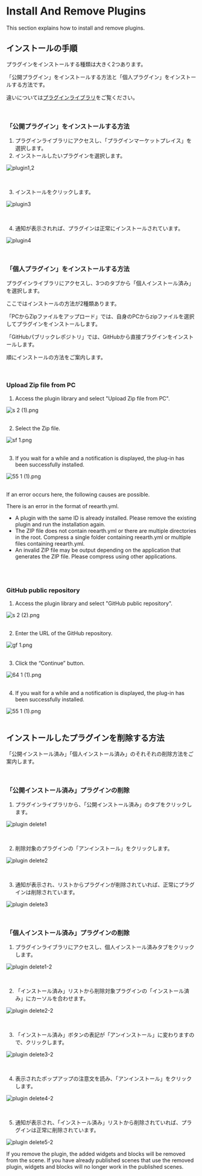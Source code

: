 # Install And Remove Plugins

This section explains how to install and remove plugins.

## インストールの手順

プラグインをインストールする種類は大きく2つあります。

「公開プラグイン」をインストールする方法と「個人プラグイン」をインストールする方法です。

違いについては[プラグインライブラリ](https://github.com/CS-eukarya/User-Manual-English-/blob/Project/Plugin%20Library.md)をご覧ください。

<br>

### 「公開プラグイン」をインストールする方法

1. プラグインライブラリにアクセスし、「プラグインマーケットプレイス」を選択します。
2. インストールしたいプラグインを選択します。

![plugin1,2](https://github.com/CS-eukarya/User-Manual-English-/assets/154571156/e4c77c87-4ae9-4370-878a-c8261cd6f48b)

<br>
    
3. インストールをクリックします。

![plugin3](https://github.com/CS-eukarya/User-Manual-English-/assets/154571156/3716397d-e937-4bbd-9cb5-62529d7383cc)


<br>

4. 通知が表示されれば、プラグインは正常にインストールされています。

![plugin4](https://github.com/CS-eukarya/User-Manual-English-/assets/154571156/a04cbc2a-f44d-4033-bc13-5d833d291a09)

<br>


### 「個人プラグイン」をインストールする方法

プラグインライブラリにアクセスし、3つのタブから「個人インストール済み」を選択します。

ここではインストールの方法が2種類あります。

「PCからZipファイルをアップロード」では、自身のPCからzipファイルを選択してプラグインをインストールします。

「GitHubパブリックレポジトリ」では、GitHubから直接プラグインをインストールします。

順にインストールの方法をご案内します。

<br>

### Upload Zip file from PC

1. Access the plugin library and select "Upload Zip file from PC".

![s 2 (1).png](Install%20And%20Remove%20Plugins%20a9f2c04d2f0a49af98e19bffb4836f8d/s_2_(1).png)
<br>
<br>

2. Select the Zip file.

![sf 1.png](Install%20And%20Remove%20Plugins%20a9f2c04d2f0a49af98e19bffb4836f8d/sf_1.png)
<br>
<br>

3. If you wait for a while and a notification is displayed, the plug-in has been successfully installed.

![55 1 (1).png](Install%20And%20Remove%20Plugins%20a9f2c04d2f0a49af98e19bffb4836f8d/55_1_(1).png)
<br>
<br>

If an error occurs here, the following causes are possible.

There is an error in the format of reearth.yml.

- A plugin with the same ID is already installed. Please remove the existing plugin and run the installation again.
- The ZIP file does not contain reearth.yml or there are multiple directories in the root. Compress a single folder containing reearth.yml or multiple files containing reearth.yml.
- An invalid ZIP file may be output depending on the application that generates the ZIP file. Please compress using other applications.
<br>
<br>

### GitHub public repository

1. Access the plugin library and select "GitHub public repository".

![s 2 (2).png](Install%20And%20Remove%20Plugins%20a9f2c04d2f0a49af98e19bffb4836f8d/s_2_(2).png)
<br>
<br>

2. Enter the URL of the GitHub repository.

![gf 1.png](Install%20And%20Remove%20Plugins%20a9f2c04d2f0a49af98e19bffb4836f8d/gf_1.png)
<br>
<br>

3. Click the “Continue” button.

![64 1 (1).png](Install%20And%20Remove%20Plugins%20a9f2c04d2f0a49af98e19bffb4836f8d/64_1_(1).png)
<br>
<br>

4. If you wait for a while and a notification is displayed, the plug-in has been successfully installed.

![55 1 (1).png](Install%20And%20Remove%20Plugins%20a9f2c04d2f0a49af98e19bffb4836f8d/55_1_(1)%201.png)
<br>
<br>


## インストールしたプラグインを削除する方法

「公開インストール済み」「個人インストール済み」のそれそれの削除方法をご案内します。

<br>

### 「公開インストール済み」プラグインの削除

1. プラグインライブラリから、「公開インストール済み」のタブをクリックします。

![plugin delete1](https://github.com/CS-eukarya/User-Manual-English-/assets/154571156/f3c33305-4fa2-44b5-a67d-ef057ad30317)


<br>

2. 削除対象のプラグインの「アンインストール」をクリックします。

![plugin delete2](https://github.com/CS-eukarya/User-Manual-English-/assets/154571156/076b6ff7-a8e3-416d-9904-d24eb8d6141f)

<br>

3. 通知が表示され、リストからプラグインが削除されていれば、正常にプラグインは削除されています。

![plugin delete3](https://github.com/CS-eukarya/User-Manual-English-/assets/154571156/25fb4cc6-4bb5-4a0b-8cf1-b60373b58cac)


<br>

### 「個人インストール済み」プラグインの削除

1. プラグインライブラリにアクセスし、個人インストール済みタブをクリックします。

![plugin delete1-2](https://github.com/CS-eukarya/User-Manual-English-/assets/154571156/7f679d19-b30b-4eae-b6f1-c5fc21843154)


<br>

2. 「インストール済み」リストから削除対象プラグインの「インストール済み」にカーソルを合わせます。

![plugin delete2-2](https://github.com/CS-eukarya/User-Manual-English-/assets/154571156/78d68977-394b-4d44-8475-a466085ae892)


<br>

3. 「インストール済み」ボタンの表記が「アンインストール」に変わりますので、クリックします。

![plugin delete3-2](https://github.com/CS-eukarya/User-Manual-English-/assets/154571156/e20f4f67-8f30-4ae6-b5c1-3b8260cf873d)

<br>

4. 表示されたポップアップの注意文を読み、「アンインストール」をクリックします。

![plugin delete4-2](https://github.com/CS-eukarya/User-Manual-English-/assets/154571156/6b4bce13-9021-4e0a-b591-2a0f50459e15)

<br>

5. 通知が表示され、「インストール済み」リストから削除されていれば、プラグインは正常に削除されています。

![plugin delete5-2](https://github.com/CS-eukarya/User-Manual-English-/assets/154571156/6d8adad2-718a-4709-a644-a6c111e206e6)



If you remove the plugin, the added widgets and blocks will be removed from the scene. If you have already published scenes that use the removed plugin, widgets and blocks will no longer work in the published scenes.

